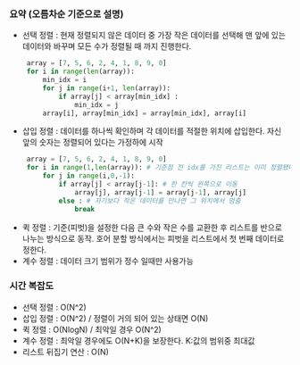 ### 요약 (오름차순 기준으로 설명)
- 선택 정렬 : 현재 정렬되지 않은 데이터 중 가장 작은 데이터를 선택해 맨 앞에 있는 데이터와 바꾸며 모든 수가 정렬될 때 까지 진행한다. 
   ```python
    array = [7, 5, 6, 2, 4, 1, 8, 9, 0]
    for i in range(len(array)):
        min_idx = i
        for j in range(i+1, len(array)):
            if array[j] < array[min_idx] :
                min_idx = j
        array[i], array[min_idx] = array[min_idx], array[i]
   ```
- 삽입 정렬 : 데이터를 하나씩 확인하며 각 데이터를 적절한 위치에 삽입한다. 자신 앞의 숫자는 정렬되어 있다는 가정하에 시작
   ```python
    array = [7, 5, 6, 2, 4, 1, 8, 9, 0]
    for i in range(1,len(array)): # 기준점 전 idx를 가진 리스트는 이미 정렬됐다고 가정
        for j in range(i,0,-1):
            if array[j] < array[j-1]: # 한 칸씩 왼쪽으로 이동
                array[j], array[j-1] = array[j-1], array[j]
            else : # 자기보다 작은 데이터를 만나면 그 위치에서 멈춤
                break
   ```
- 퀵 정렬 : 기준(피벗)을 설정한 다음 큰 수와 작은 수를 교환한 후 리스트를 반으로 나누는 방식으로 동작. 호어 분할 방식에서는 피벗을 리스트에서 첫 번째 데이터로 정한다. 
- 계수 정렬 : 데이터 크기 범위가 정수 일때만 사용가능

### 시간 복잡도
- 선택 정렬 : O(N^2)
- 삽입 정렬 : O(N^2) / 정렬이 거의 되어 있는 상태면 O(N)
- 퀵 정렬 : O(NlogN) / 최악일 경우 O(N^2)
- 계수 정렬 : 최악일 경우에도 O(N+K)을 보장한다. K:값의 범위중 최대값 
- 리스트 뒤집기 연산 : O(N)